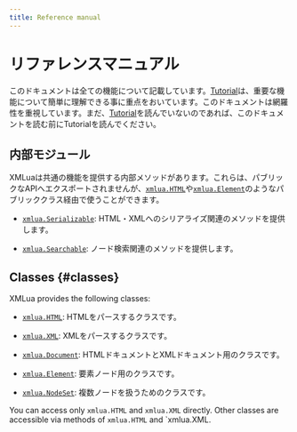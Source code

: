 ```yaml
---
title: Reference manual
---
```


# リファレンスマニュアル

このドキュメントは全ての機能について記載しています。[Tutorial][tutorial]は、重要な機能について簡単に理解できる事に重点をおいています。このドキュメントは網羅性を重視しています。まだ、[Tutorial][tutorial]を読んでいないのであれば、このドキュメントを読む前にTutorialを読んでください。

## 内部モジュール

XMLuaは共通の機能を提供する内部メソッドがあります。これらは、パブリックなAPIへエクスポートされませんが、[`xmlua.HTML`][html]や[`xmlua.Element`][element]のようなパブリッククラス経由で使うことができます。

  * [`xmlua.Serializable`][serializable]: HTML・XMLへのシリアライズ関連のメソッドを提供します。

  * [`xmlua.Searchable`][searchable]: ノード検索関連のメソッドを提供します。

## Classes {#classes}

XMLua provides the following classes:

  * [`xmlua.HTML`][html]: HTMLをパースするクラスです。

  * [`xmlua.XML`][xml]: XMLをパースするクラスです。

  * [`xmlua.Document`][document]: HTMLドキュメントとXMLドキュメント用のクラスです。

  * [`xmlua.Element`][element]: 要素ノード用のクラスです。

  * [`xmlua.NodeSet`][node-set]: 複数ノードを扱うためのクラスです。

You can access only `xmlua.HTML` and `xmlua.XML` directly. Other classes are accessible via methods of `xmlua.HTML` and `xmlua.XML.

[tutorial]:../tutorial/

[document]:document.html

[serializable]:serializable.html

[searchable]:searchable.html

[html]:html.html

[xml]:xml.html

[element]:element.html

[node-set]:node-set.html
